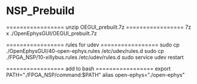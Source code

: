 # NSP_Prebuild
================= unzip OEGUI_prebuilt.7z =================
7z x ./OpenEphysGUI/OEGUI_prebuilt.7z

================= rules for udev =================
sudo cp ./OpenEphysGUI/40-open-ephys.rules /etc/udev/rules.d
sudo cp ./FPGA_NSP/10-xillybus.rules /etc/udev/rules.d
sudo service udev restart

================= add to bash =================
export PATH="./FPGA_NSP/command:$PATH"
alias open-ephys="./open-ephys"
